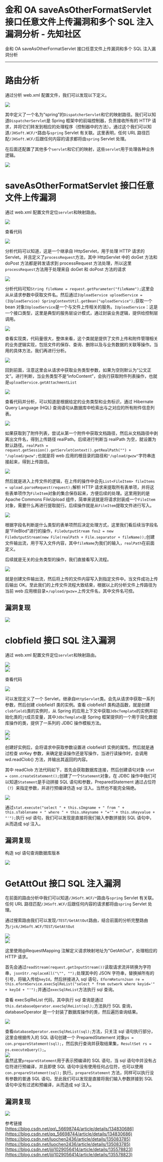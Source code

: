 

# 金和 OA saveAsOtherFormatServlet 接口任意文件上传漏洞和多个 SQL 注入漏洞分析 - 先知社区

金和 OA saveAsOtherFormatServlet 接口任意文件上传漏洞和多个 SQL 注入漏洞分析

- - -

# 路由分析

通过分析 web.xml 配置文件，我们可以发现以下定义。

[![](assets/1709022915-e17470ad8562d720717af6879a7b0ec0.png)](https://xzfile.aliyuncs.com/media/upload/picture/20240226103715-f3febdfe-d44f-1.png)

其中定义了一个名为“spring”的`DispatcherServlet`和它的映射路径。我们可以知道`DispatcherServlet`是 Spring 框架中的前端控制器，负责接收所有的 HTTP 请求，并将它们转发到相应的处理程序（控制器中的方法）。通过这个我们可以知道`/JHSoft.WCF/*`路由与`spring` Servlet 有关联。这里表明，任何 URL 路径匹配`/JHSoft.WCF/`后跟任何内容的请求都将由`spring` Servlet 处理。

在后面还配置了其他多个`servlet`和它们的映射，这些`servlet`用于处理各种业务逻辑。

[![](assets/1709022915-a61c279b6d0f1d4295ab342e1b2f6845.png)](https://xzfile.aliyuncs.com/media/upload/picture/20240226103728-fbb65d68-d44f-1.png)

# saveAsOtherFormatServlet 接口任意文件上传漏洞

通过 web.xml 配置文件定位`servlet`和映射路由。

[![](assets/1709022915-9a72d364311f78ce669f261de6ca771e.png)](https://xzfile.aliyuncs.com/media/upload/picture/20240226103748-0790576a-d450-1.png)

查看代码

[![](assets/1709022915-8aee9755c67c70d75b030a7cd3e4ba1a.png)](https://xzfile.aliyuncs.com/media/upload/picture/20240226103805-11c9e23c-d450-1.png)

分析代码可以知道，这是一个继承自 HttpServlet，用于处理 HTTP 请求的 Servlet。并且定义了`processRequest`方法，其中 HttpServlet 中的 doGet 方法和 doPost 方法都是转发请求到 processRequest 方法处理，所以这里`processRequest`方法用于处理来自 doGet 和 doPost 方法的请求

[![](assets/1709022915-51a689fe932f79c6dec7c4b4b25435aa.png)](https://xzfile.aliyuncs.com/media/upload/picture/20240226103832-21993866-d450-1.png)

分析代码可知`String fileName = request.getParameter("fileName");`这里会从从请求参数中获取文件名。然后通过`IUploadService uploadService = (IUploadService) SpringContextUtil.getBean("uploadService");`获取一个 bean 对象`IUploadService`是一个与文件上传相关的服务。`IUploadService`：这是一个接口类型，这里是典型的服务层设计模式，通过封装业务逻辑，提供给控制层调用。

[![](assets/1709022915-dea07a220196abcb90cf33aeb1758292.png)](https://xzfile.aliyuncs.com/media/upload/picture/20240226103848-2b86660a-d450-1.png)

查看实现类，代码量很大，整体来看，这个类就是提供了文件上传和附件管理相关的业务逻辑实现，包括文件的保存、查询、删除以及与业务数据的关联等操作。当用的具体方法，我们再进行分析。

[![](assets/1709022915-f0962bced6bb9a4f1176df9b07e48eb7.png)](https://xzfile.aliyuncs.com/media/upload/picture/20240226103902-33f35e9c-d450-1.png)

回到前面，注意这里会从请求中获取业务类型参数，如果为空则默认为“公文正文”。进行判断，当业务类型不是“infoContent”，会执行获取附件列表操作，也就是`uploadService.getAttachmentList`

[![](assets/1709022915-555327328655f7735ed45cd2f98b4f59.png)](https://xzfile.aliyuncs.com/media/upload/picture/20240226103917-3c88c362-d450-1.png)

查看代码并分析，可以知道是根据给定的业务类型和业务标识，通过 Hibernate Query Language (HQL) 查询语句从数据库中检索出与之对应的所有附件信息列表。

[![](assets/1709022915-7c75060d8ace76f320a219805efa7fa1.png)](https://xzfile.aliyuncs.com/media/upload/picture/20240226103931-44b81600-d450-1.png)

如果获取到了附件列表，尝试从第一个附件中获取文档路径，然后从文档路径中剥离出文件名，得到上传路径 realPath。后续进行判断当 realPath 为空，就设置为默认路径。`realPath = request.getSession().getServletContext().getRealPath("") + "/upload/gwzw";`也就是将 web 应用的根目录的路径和`"/upload/gwzw"`字符串连接起来，得到上传路径。

[![](assets/1709022915-d00ec3f66f1db0f70d2ba03157b145a5.png)](https://xzfile.aliyuncs.com/media/upload/picture/20240226103947-4e88735a-d450-1.png)

然后就是进入上传文件的逻辑，在上传的操作中会先`List<FileItem> fileItems = upload.parseRequest(request);`解析 HTTP 请求来提取所有表单项，并将这些表单项作为`FileItem`对象的集合保存起来，方便后续的处理。这里用到的是 Apache Commons FileUpload 组件，简单来说就是将请求封装成一个`FileItem`对象，需要什么再进行提取就行。后续操作就是从`FileItem`提取文件进行写入。

[![](assets/1709022915-c23308dfdafe5196bc0187d08a059e37.png)](https://xzfile.aliyuncs.com/media/upload/picture/20240226104433-f9285dc0-d450-1.png)

根据字段名判断是什么类型的表单项然后决定处理方式，这里我们看后续当字段名是"FileBlod"进行的操作，`FileOutputStream fos2 = new FileOutputStream(new File(realPath + File.separator + fileName));`创建文件输出流，用于写入文件内容，其中`fileName`为我们的输入，`realPath`在前面定义。

后续就是无关的业务类型的操作，我们直接看写入流程。

[![](assets/1709022915-81babc3d790a4c62f62dec5d4e0aa503.png)](https://xzfile.aliyuncs.com/media/upload/picture/20240226104450-036b2b3c-d451-1.png)

就是创建文件输出流，然后将上传的文件内容写入到指定文件中。当文件成功上传后输出 OK。至此我们的上传文件流程大致结束，根据以上的分析文件上传路径为当前 web 应用根目录+`/upload/gwzw`+上传文件名，其中文件名可控。

## 漏洞复现

[![](assets/1709022915-b04ecef7bc97c4bc6a5a7fe0be6ed3b6.png)](https://xzfile.aliyuncs.com/media/upload/picture/20240226104507-0d81678a-d451-1.png)

# clobfield 接口 SQL 注入漏洞

通过 web.xml 配置文件定位`servlet`和映射路由。

[![](assets/1709022915-ce29e340d23a9d6fa2f1d96baf755894.png)](https://xzfile.aliyuncs.com/media/upload/picture/20240226104536-1e75c752-d451-1.png)  
[![](assets/1709022915-9a50b8b86b08ea9da765de4e603d48c8.png)](https://xzfile.aliyuncs.com/media/upload/picture/20240226104552-285aa01c-d451-1.png)

查看代码

[![](assets/1709022915-b628ed70c83458a7a7bf6b5f641cc849.png)](https://xzfile.aliyuncs.com/media/upload/picture/20240226104610-32aaa30a-d451-1.png)

可以发现定义了一个 Servlet，继承自`HttpServlet`类。会先从请求中获取一系列参数，然后创建 clobfield1 类的实例。查看 clobfield1 类构造函数，就是创建`clobfield1`类的实例时，从 Spring 的应用上下文中获取`JdbcTemplate`的实例并初始化类的`jt`成员变量，其中`JdbcTemplate`是 Spring 框架提供的一个用于简化数据库操作的类，提供了一系列的 JDBC 操作模板方法。

[![](assets/1709022915-d56a5984ddb64d3068a68d9fc47cd915.png)](https://xzfile.aliyuncs.com/media/upload/picture/20240226104647-4901af36-d451-1.png)  
[![](assets/1709022915-0c27024e1fa381f218feaed098f79486.png)](https://xzfile.aliyuncs.com/media/upload/picture/20240226104707-54a463ba-d451-1.png)

创建好实例后，会将请求中获取参数设置进 clobfield1 实例的属性。然后就是通过检查 strKey 参数，来确定是读操作还是写操作，当进行读操作时，会调用 wd.readClob() 方法，并输出其返回的内容。

其中 readClob 方法代码如下，首先会获取数据库连接，然后创建语句对象 `stat = conn.createStatement();`创建了一个`Statement`对象，在 JDBC 操作中我们可以知道`Statement`是手动拼接 SQL 语句和参数，PreparedStatement 通过占位符（`?`）来指定参数，并进行预编译仿造 sql 注入。当然也不能完全隔绝。

[![](assets/1709022915-4a98d78973f84bf5c2366dfb556cf3b7.png)](https://xzfile.aliyuncs.com/media/upload/picture/20240226104727-60d048ac-d451-1.png)

通过`stat.execute("select " + this.sImgname + " from " + this.sTablename + " where " + this.sKeyname + "='" + this.sKeyvalue + "'");`执行 sql 语句，我们可以发现是直接将我们输入参数拼接到 SQL 语句中，从而造成 sql 注入。

## 漏洞复现

构造 sql 语句查询数据库版本

[![](assets/1709022915-ee5d297d26e5791061de5a9a633a72bb.png)](https://xzfile.aliyuncs.com/media/upload/picture/20240226104833-883d1190-d451-1.png)

# GetAttOut 接口 SQL 注入漏洞

在前面的路由分析中我们可以知道`/JHSoft.WCF/*`路由与`spring` Servlet 有关联。任何 URL 路径匹配`/JHSoft.WCF/`后跟任何内容的请求都将由`spring` Servlet 处理。

通过搜索路由我们可以发现`/TEST/GetAttOut`路由，结合前面的分析完整路由为`/jc6/JHSoft.WCF/TEST/GetAttOut`

[![](assets/1709022915-1841fce6da1698caafed4c31d2c05deb.png)](https://xzfile.aliyuncs.com/media/upload/picture/20240226104854-94d04bfc-d451-1.png)  
[![](assets/1709022915-3b5ef7977842c16c5f38ed276de82879.png)](https://xzfile.aliyuncs.com/media/upload/picture/20240226104912-9f04b25c-d451-1.png)

这里使用@RequestMapping 注解定义请求映射地址为"GetAttOut"，处理相应的 HTTP 请求。

首先会通过`readStream(request.getInputStream())`读取请求流并转换为字符串，`jsonStr.replaceAll("\"", "");`处理其中的 JSON 字符串，替换掉所有的引号，将输入传给`keyId`，然后拼接进入 sql 语句，`EformReturnJson re = this.eformService.execSqlReList("select * from outwork where keyid='" + keyId + "'");`并通过`execSqlReList`方法执行 sql 查询。

查看 execSqlReList 代码，其中执行 sql 查询是通过 `this.databaseOperator.execSqlReList(sql);`方法执行 SQL 查询，databaseOperator 是一个封装了数据库操作的类，然后遍历查询结果。

[![](assets/1709022915-e9b82a532c55301a8dc8c34ba7e04aa6.png)](https://xzfile.aliyuncs.com/media/upload/picture/20240226104937-ae1176cc-d451-1.png)

查看`databaseOperator.execSqlReList(sql);`方法，只关注 sql 语句执行部分，这里会根据传入的 SQL 语句创建一个 PreparedStatement 对象`ps = con.prepareStatement(sql);`，然后执行查询并获取结果集，`ResultSet rs = ps.executeQuery();`。  
[![](assets/1709022915-87b3ac1e6d56c5ce31b9f360bb7f664e.png)](https://xzfile.aliyuncs.com/media/upload/picture/20240226105056-dd1a91ce-d451-1.png)  
虽然这里`prepareStatement`用于表示预编译的 SQL 语句，当 sql 语句中并没有占位符进行预编译，并且即使 SQL 语句中没有使用任何占位符，也可以使用 `con.prepareStatement(sql);` 执行。`prepareStatement` 方法，同样可以执行没有参数的普通 SQL 语句。至此我们可以发现是直接将我们输入参数拼接到 SQL 语句中没有过滤和预编译，从而造成 sql 注入。

## 漏洞复现

[![](assets/1709022915-dd0dfb0ae9d9fbf2f72e92cad9d71678.png)](https://xzfile.aliyuncs.com/media/upload/picture/20240226105003-bd724420-d451-1.png)

参考链接  
[https://blog.csdn.net/qq\_56698744/article/details/134830686](https://blog.csdn.net/qq_56698744/article/details/134830686)  
[https://blog.csdn.net/luochen2436/article/details/135083785](https://blog.csdn.net/luochen2436/article/details/135083785)  
[https://blog.csdn.net/jjjj1029056414/article/details/135578823](https://blog.csdn.net/jjjj1029056414/article/details/135578823)
